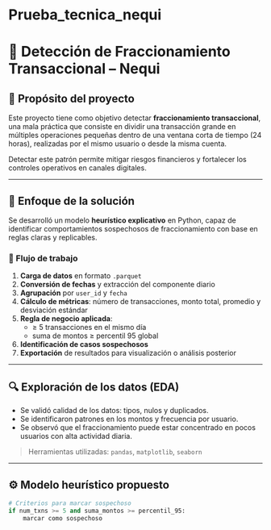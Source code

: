 # Prueba_tecnica_nequi

# 🚦 Detección de Fraccionamiento Transaccional – Nequi

## 📌 Propósito del proyecto

Este proyecto tiene como objetivo detectar **fraccionamiento transaccional**, una mala práctica que consiste en dividir una transacción grande en múltiples operaciones pequeñas dentro de una ventana corta de tiempo (24 horas), realizadas por el mismo usuario o desde la misma cuenta.

Detectar este patrón permite mitigar riesgos financieros y fortalecer los controles operativos en canales digitales.

---

## 🧠 Enfoque de la solución

Se desarrolló un modelo **heurístico explicativo** en Python, capaz de identificar comportamientos sospechosos de fraccionamiento con base en reglas claras y replicables.

### 👣 Flujo de trabajo
1. **Carga de datos** en formato `.parquet`
2. **Conversión de fechas** y extracción del componente diario
3. **Agrupación** por `user_id` y `fecha`
4. **Cálculo de métricas**: número de transacciones, monto total, promedio y desviación estándar
5. **Regla de negocio aplicada**:
   - ≥ 5 transacciones en el mismo día
   - suma de montos ≥ percentil 95 global
6. **Identificación de casos sospechosos**
7. **Exportación** de resultados para visualización o análisis posterior

---

## 🔍 Exploración de los datos (EDA)

- Se validó calidad de los datos: tipos, nulos y duplicados.
- Se identificaron patrones en los montos y frecuencia por usuario.
- Se observó que el fraccionamiento puede estar concentrado en pocos usuarios con alta actividad diaria.

> Herramientas utilizadas: `pandas`, `matplotlib`, `seaborn`

---

## ⚙️ Modelo heurístico propuesto

```python
# Criterios para marcar sospechoso
if num_txns >= 5 and suma_montos >= percentil_95:
    marcar como sospechoso
